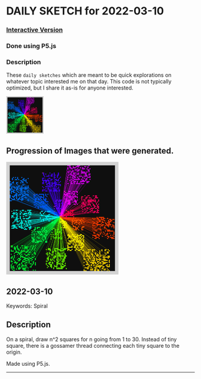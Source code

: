 # DAILY SKETCH for 2022-03-10

### [Interactive Version](https://ram-n.github.io/generative_art/daily_sketches/2022/2022-03-10) 
 ### Done using P5.js

### Description

These `daily sketches` which are meant to be quick explorations     on whatever topic interested me on that day. This code is not typically optimized, but I share it as-is     for anyone interested.

<img src = 'images/keep_2022-03-10-17-50-11.png' width = '100'> 

## Progression of Images that were generated.

<img src = 'images/keep_2022-03-10-17-50-11.png' width = '300'> 




## 2022-03-10
Keywords: Spiral 
 

## Description 

 On a spiral, draw n^2 squares for n going from 1 to 30. 
 Instead of tiny square, there is a gossamer thread connecting each tiny square to the origin.
 

Made using P5.js. 

-----

